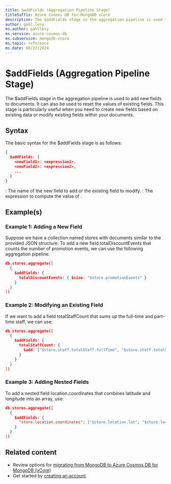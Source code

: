 ```yaml
---
title: $addFields (Aggregation Pipeline Stage)
titleSuffix: Azure Cosmos DB for MongoDB vCore
description: The $addFields stage in the aggregation pipeline is used to add new fields to documents.
author: gahl.levy
ms.author: gahllevy
ms.service: azure-cosmos-db
ms.subservice: mongodb-vcore
ms.topic: reference
ms.date: 08/27/2024
---
```


# $addFields (Aggregation Pipeline Stage)
The $addFields stage in the aggregation pipeline is used to add new fields to documents. It can also be used to reset the values of existing fields. This stage is particularly useful when you need to create new fields based on existing data or modify existing fields within your documents.

## Syntax
The basic syntax for the $addFields stage is as follows:

```json
{
  $addFields: {
    <newField1>: <expression1>,
    <newField2>: <expression2>,
    ...
  }
}
```

<newField1>: The name of the new field to add or the existing field to modify.
<expression1>: The expression to compute the value of <newField1>.

## Example(s)
### Example 1: Adding a New Field
Suppose we have a collection named stores with documents similar to the provided JSON structure. To add a new field totalDiscountEvents that counts the number of promotion events, we can use the following aggregation pipeline:

```json
db.stores.aggregate([
  {
    $addFields: {
      totalDiscountEvents: { $size: "$store.promotionEvents" }
    }
  }
])
```

### Example 2: Modifying an Existing Field
If we want to add a field totalStaffCount that sums up the full-time and part-time staff, we can use:

```json
db.stores.aggregate([
  {
    $addFields: {
      totalStaffCount: {
        $add: ["$store.staff.totalStaff.fullTime", "$store.staff.totalStaff.partTime"]
      }
    }
  }
])
```

### Example 3: Adding Nested Fields
To add a nested field location.coordinates that combines latitude and longitude into an array, use:

```json
db.stores.aggregate([
  {
    $addFields: {
      "store.location.coordinates": ["$store.location.lat", "$store.location.lon"]
    }
  }
])
```

## Related content

- Review options for [migrating from MongoDB to Azure Cosmos DB for MongoDB (vCore)](migration-options.md)
- Get started by [creating an account](../quickstart-portal.md).